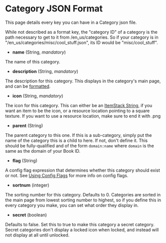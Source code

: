 # Category JSON Format

This page details every key you can have in a Category json file.

While not described as a format key, the "category ID" of a category is the path necessary to get to it from /en_us/categories. So if your category is in "/en_us/categories/misc/cool_stuff.json", its ID would be "misc/cool_stuff".

* **name** (String, _mandatory_)

The name of this category.

* **description** (String, _mandatory_)

The description for this category. This displays in the category's main page, and can be [formatted](/docs/patchouli-basics/text-formatting).

* **icon** (String, _mandatory_)

The icon for this category. This can either be an [ItemStack String](/docs/patchouli-advanced/itemstack-format), if you want an item to be the icon, or a resource location pointing to a square texture. If you want to use a resource location, make sure to end it with .png

* **parent** (String)

The parent category to this one. If this is a sub-category, simply put the name of the category this is a child to here. If not, don't define it. This should be fully-qualified and of the form `domain:name` where `domain` is the same as the domain of your Book ID.

* **flag** (String)

A config flag expression that determines whether this category should exist or not. See [Using Config Flags](/docs/patchouli-basics/config-gating) for more info on config flags.

* **sortnum** (integer)

The sorting number for this category. Defaults to 0. Categories are sorted in the main page from lowest sorting number to highest, so if you define this in every category you make, you can set what order they display in.

* **secret** (boolean)

Defaults to false. Set this to true to make this category a secret category. Secret categories don't display a locked icon when locked, and instead will not display at all until unlocked.


